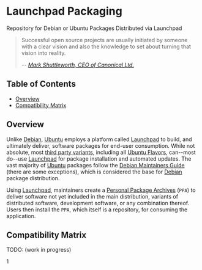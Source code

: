 # Launchpad Packaging

Repository for Debian or Ubuntu Packages Distributed via Launchpad

>Successful open source projects are usually initiated by someone with a clear
> vision and also the knowledge to set about turning that vision into reality.
>
>-- *[Mark Shuttleworth, CEO of Canonical Ltd.][]*


## Table of Contents

- [Overview](#overview)
- [Compatibility Matrix](#compatability-matrix)

## Overview

Unlike [Debian][], [Ubuntu][] employs a platform called [Launchpad][] to build,
and ultimately deliver, software packages for end-user consumption. While not
absolute, most [third party variants][], including all [Ubuntu Flavors][],
can--most do--use [Launchpad][] for package installation and automated updates.
The vast majority of [Ubuntu][] packages follow the [Debian Maintainers Guide][]
(there are some exceptions), which is considered the base for [Debian][] package
distribution.

Using [Launchpad][], maintainers create a [Personal Package Archives][] (`PPA`)
to deliver software not yet included in the main distribution, variants of
distributed software, development software, or any combination thereof. Users
then install the `PPA`, which itself is a repository, for consuming the
application.

## Compatibility Matrix

TODO: (work in progress)

[Mark Shuttleworth, CEO of Canonical Ltd.]: https://www.markshuttleworth.com/archives/date/2003/1
[Debian]: https://www.debian.org/ "debian, the universal operating system"
[Ubuntu]: https://www.debian.org/ "debian, the universal operating system"
[Launchpad]: https://launchpad.net/ "Ubuntu package management system"
[Ubuntu Flavors]: https://www.ubuntu.com/download/flavours "Variants of Ubuntu"
[third party variants]: https://en.wikipedia.org/wiki/List_of_Linux_distributions#Third-party_distributions
[Debian Maintainers Guide]: https://www.debian.org/doc/manuals/maint-guide/index.en.html
[Personal Package Archives]: https://help.ubuntu.com/community/PPA "what is a PPA"
1